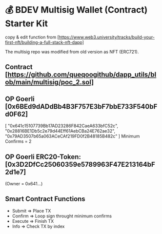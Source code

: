 # 💰 BDEV Multisig Wallet (Contract) Starter Kit 
copy & edit function from [https://www.web3.university/tracks/build-your-first-nft/building-a-full-stack-nft-dapp]

The multisig repo was modified from old version as NFT (ERC721).

## Contract [https://github.com/queqoogithub/dapp_utils/blob/main/multisig/poc_2.sol]
## OP Goerli [0x6BEd9dADdBb4B3F757E3bF7bbE733F540bFd0F62]
[
    "0x641c15107739Bb17AD23286F842CaeA633bfC52c",  
    "0x28816BE1Db5c2e79d44Eff61AebCBa24E762ae32", "0x79AD3507b65a063ACeCAf219FD0f2B48185B482c"
]
Minimum Confirms = 2
## OP Goerli ERC20-Token: [0x3D2DfCc25060359e5789963F47E213164bF2d1e7] 
(Owner = 0x641...)

## Smart Contract Functions
* Submit => Place TX
* Confirm => Loop sign throught minimum confirms
* Execute => Finish TX
* Info => Check TX by index

